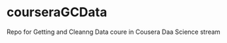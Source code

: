 courseraGCData
==============

Repo for Getting and Cleanng Data coure in Cousera Daa Science stream
